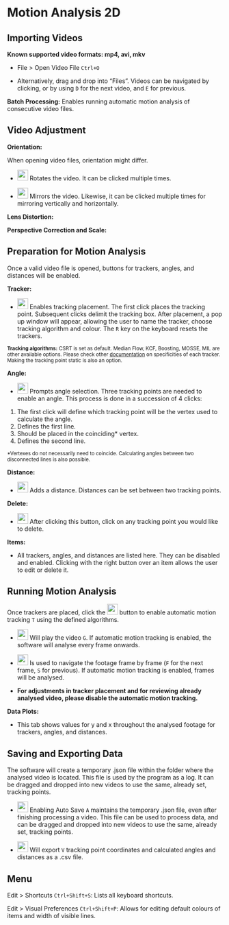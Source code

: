 # Motion Analysis 2D

<!-- OPERATION -->
## Importing Videos
<b>Known supported video formats: mp4, avi, mkv</b>

* File > Open Video File `Ctrl+O`

* Alternatively, drag and drop into “Files”. Videos can be navigated by clicking, or by using `D` for the next video, and `E` for previous. 

<b>Batch Processing:</b> Enables running automatic motion analysis of consecutive video files. 

## Video Adjustment
<b>Orientation:</b>

When opening video files, orientation might differ.

* <img src="https://github.com/cps-lab-saga/motion-analysis-2d/assets/54865993/0fac391c-fc27-4d59-85cc-b2ebe65c4bfa" width="25"> Rotates the video. It can be clicked multiple times.

* <img src="https://github.com/cps-lab-saga/motion-analysis-2d/assets/54865993/d65b79ba-920b-44ac-a22a-16dd28b3edfd" width="25"> Mirrors the video. Likewise, it can be clicked multiple times for mirroring vertically and horizontally. 

<b>Lens Distortion:</b>

<b>Perspective Correction and Scale:</b>

## Preparation for Motion Analysis 
Once a valid video file is opened, buttons for trackers, angles, and distances will be enabled. 

<b>Tracker:</b>

* <img src="https://github.com/cps-lab-saga/motion-analysis-2d/assets/54865993/26f721a8-daa6-4d73-8cfb-0db552b81b00" width="25"> Enables tracking placement. The first click places the tracking point. Subsequent clicks delimit the tracking box. After placement, a pop up window will appear, allowing the user to name the tracker, choose tracking algorithm and colour. The `R` key on the keyboard resets the trackers. 

<sup><b>Tracking algorithms:</b>
CSRT is set as default. Median Flow, KCF, Boosting, MOSSE, MIL are other available options. Please check other [documentation](https://broutonlab.com/blog/opencv-object-tracking/) on specificities of each tracker. Making the tracking point static is also an option.</sup>

<b>Angle:</b>

* <img src="https://github.com/cps-lab-saga/motion-analysis-2d/assets/54865993/8d9c24a5-d47e-46bd-a2b2-928c44d52e12" width="25"> Prompts angle selection. Three tracking points are needed to enable an angle. This process is done in a succession of 4 clicks: 

1. The first click will define which tracking point will be the vertex used to calculate the angle.
2. Defines the first line.
3. Should be placed in the coinciding* vertex.
4. Defines the second line.

<sup>*Vertexes do not necessarily need to coincide. Calculating angles between two disconnected lines is also possible.</sup>

<b>Distance:</b>

* <img src="https://github.com/cps-lab-saga/motion-analysis-2d/assets/54865993/14ab0dcd-5cc5-4200-82d1-5ab765ba9a18" width="25"> Adds a distance. Distances can be set between two tracking points. 

<b>Delete:</b>

* <img src="https://github.com/cps-lab-saga/motion-analysis-2d/assets/54865993/7c89e353-740f-438b-a168-46dc1806cba4" width="25"> After clicking this button, click on any tracking point you would like to delete.

<b>Items:</b>
* All trackers, angles, and distances are listed here. They can be disabled and enabled. Clicking with the right button over an item allows the user to edit or delete it. 

## Running Motion Analysis

Once trackers are placed, click the <img src="https://github.com/cps-lab-saga/motion-analysis-2d/assets/54865993/00982162-56ac-4ab3-babd-f63b5ec286b5" width="25">
 button to enable automatic motion tracking `T` using the defined algorithms. 

* <img src="https://github.com/cps-lab-saga/motion-analysis-2d/assets/54865993/890b05e7-0a9d-44dc-bf72-ca3ae97671be" width="25"> Will play the video `G`. If automatic motion tracking is enabled, the software will analyse every frame onwards. 

* <img src="https://github.com/cps-lab-saga/motion-analysis-2d/assets/54865993/aba3e838-c327-43d0-8c64-7ad7bfcf0840" height="25"> Is used to navigate the footage frame by frame (`F` for the next frame, `S` for previous). If automatic motion tracking is enabled, frames will be analysed.

* <b>For adjustments in tracker placement and for reviewing already analysed video, please disable the automatic motion tracking.</b>

<b>Data Plots:</b>
* This tab shows values for y and x throughout the analysed footage for trackers, angles, and distances. 

## Saving and Exporting Data

The software will create a temporary .json file within the folder where the analysed video is located. This file is used by the program as a log. It can be dragged and dropped into new videos to use the same, already set, tracking points. 

* <img src="https://github.com/cps-lab-saga/motion-analysis-2d/assets/54865993/137f68e9-7740-469f-8bdb-fcdee466c16e" height="25"> Enabling Auto Save `A` maintains the temporary .json file, even after finishing processing a video. This file can be used to process data, and can be dragged and dropped into new videos to use the same, already set, tracking points.

* <img src="https://github.com/cps-lab-saga/motion-analysis-2d/assets/54865993/e29a8d24-60b8-4784-9ba4-d77340ac5b55" height="25"> Will export `V` tracking point coordinates and calculated angles and distances as a .csv file.
  
## Menu

Edit > Shortcuts `Ctrl+Shift+S`: Lists all keyboard shortcuts.

Edit > Visual Preferences `Ctrl+Shift+P`: Allows for editing default colours of items and width of visible lines. 




